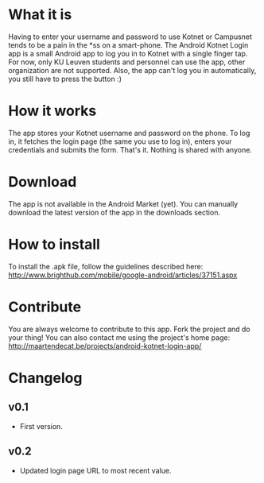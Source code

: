What it is
==========

Having to enter your username and password to use Kotnet or Campusnet tends to be a pain in the *ss on a smart-phone. The Android Kotnet Login app is a small Android app to log you in to Kotnet with a single finger tap. For now, only KU Leuven students and personnel can use the app, other organization are not supported. Also, the app can't log you in automatically, you still have to press the button :)

How it works
============

The app stores your Kotnet username and password on the phone. To log in, it fetches the login page (the same you use to log in), enters your credentials and submits the form. That's it. Nothing is shared with anyone.

Download
========

The app is not available in the Android Market (yet). You can manually download the latest version of the app in the downloads section.

How to install
==============

To install the .apk file, follow the guidelines described here: http://www.brighthub.com/mobile/google-android/articles/37151.aspx

Contribute
==========

You are always welcome to contribute to this app. Fork the project and do your thing! You can also contact me using the project's home page: http://maartendecat.be/projects/android-kotnet-login-app/

Changelog
=========

v0.1
----

* First version.

v0.2
----

* Updated login page URL to most recent value.

